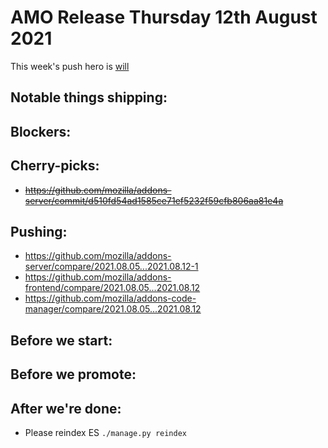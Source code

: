# AMO Release Thursday 12th August 2021

This week's push hero is [will](https://github.com/willdurand)

## Notable things shipping:

## Blockers:

## Cherry-picks:

- ~~https://github.com/mozilla/addons-server/commit/d510fd54ad1585ce71ef5232f59cfb806aa81e4a~~

## Pushing:

- https://github.com/mozilla/addons-server/compare/2021.08.05...2021.08.12-1
- https://github.com/mozilla/addons-frontend/compare/2021.08.05...2021.08.12
- https://github.com/mozilla/addons-code-manager/compare/2021.08.05...2021.08.12

## Before we start:

## Before we promote:

## After we're done:

- Please reindex ES `./manage.py reindex`
